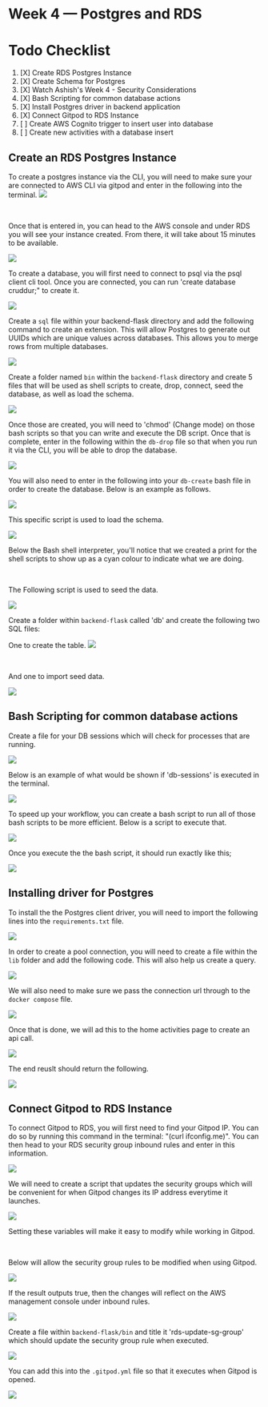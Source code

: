 # Week 4 — Postgres and RDS

# Todo Checklist 

1. [X] Create RDS Postgres Instance
2. [X] Create Schema for Postgres 
3. [X] Watch Ashish's Week 4 - Security Considerations 
4. [X] Bash Scripting for common database actions 
5. [X] Install Postgres driver in backend application 
6. [X] Connect Gitpod to RDS Instance
7. [ ] Create AWS Cognito trigger to insert user into database 
8. [ ] Create new activities with a database insert 



## Create an RDS Postgres Instance 

To create a postgres instance via the CLI, you will need to make sure your are connected to AWS CLI via gitpod and enter in the following into the terminal. 
<img src= ./images/RDSIst.png>

<br />


Once that is entered in, you can head to the AWS console and under RDS you will see your instance created. From there, it will take about 15 minutes to be available.

<img src= ./images/AWSRDS.png>

<br />

To create a database, you will first need to connect to psql via the psql client cli tool. Once you are connected, you can run 'create database cruddur;" to create it. 

<img src= ./images/CreateDB.png>

<br />

Create a `sql` file within your backend-flask directory and add the following command to create an extension. This will allow Postgres to generate out UUIDs which are unique values across databases. This allows you to merge rows from multiple databases. 

<img src= ./images/RunScript.png>

<br />


Create a folder named `bin` within the `backend-flask` directory and create 5 files that will be used as shell scripts to create, drop, connect, seed the database, as well as load the schema. 

<img src= ./images/DBFiles.png>

<br />

Once those are created, you will need to 'chmod' (Change mode) on those bash scripts so that you can write and execute the DB script. Once that is complete, enter in the following within the `db-drop` file so that when you run it via the CLI, you will be able to drop the database. 

<img src= ./images/DBDrop.png>

<br />

You will also need to enter in the following into your `db-create` bash file in order to create the database. Below is an example as follows.

<img src= ./images/CreateDB1.png>

<br />

This specific script is used to load the schema. 

<img src= ./images/SchemaBash.png>

Below the Bash shell interpreter, you'll notice that we created a print for the shell scripts to show up as a cyan colour to indicate what we are doing.

<br />

The Following script is used to seed the data. 

<img src= ./images/Seed.png>

<br />

Create a folder within `backend-flask` called 'db' and create the following two SQL files:
<br />

One to create the table.
<img src= ./images/CreateTable.png>

<br />

And one to import seed data. 

<img src= ./images/SeedData.png>

<br />

## Bash Scripting for common database actions 

Create a file for your DB sessions which will check for processes that are running. 

<img src= ./images/DBSesh.png>

<br />

Below is an example of what would be shown if 'db-sessions' is executed in the terminal. 

<img src= ./images/SeshProof.png>

<br />

To speed up your workflow, you can create a bash script to run all of those bash scripts to be more efficient. 
Below is a script to execute that. 

<img src= ./images/Setup.png>

<br />

Once you execute the the bash script, it should run exactly like this;

<img src= ./images/SetU.png>


## Installing driver for Postgres


To install the the Postgres client driver, you will need to import the following lines into the `requirements.txt` file.

<img src= ./images/PSQLDriver.png>


<br />

In order to create a pool connection, you will need to create a file within the `lib` folder and add the following code. This will also help us create a query.

<img src= ./images/ConPool.png>


<br />

We will also need to make sure we pass the connection url through to the `docker compose` file. 

<img src= ./images/ConURL.png>

<br />

Once that is done, we will ad this to the home activities page to create an api call. 

<img src= ./images/APICall.png>

<br />

The end reuslt should return the following.

<img src= ./images/APIResult.png>

<br />



## Connect Gitpod to RDS Instance

To connect Gitpod to RDS, you will first need to find your Gitpod IP. You can do so by running this command in the terminal: "(curl ifconfig.me)". You can then head to your RDS security group inbound rules and enter in this information.

<img src= ./images/EditInbound.png>


<br />

We will need to create a script that updates the security groups which will be convenient for when Gitpod changes its IP address everytime it launches. 

<img src= ./images/EditSG.png>

Setting these variables will make it easy to modify while working in Gitpod.

<br />

Below will allow the security group rules to be modified when using Gitpod.

<img src= ./images/EditSGG.png>

If the result outputs true, then the changes will reflect on the AWS management console under inbound rules. 

<img src= ./images/CMIR.png>

<br />


Create a file within `backend-flask/bin` and title it 'rds-update-sg-group' which should update the security group rule when executed. 

<img src= ./images/RDSScript.png>

<br />

You can add this into the  `.gitpod.yml` file so that it executes when Gitpod is opened. 

<img src= ./images/gityamlrule.png>

<br />











